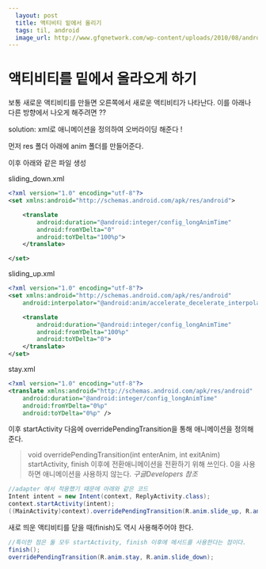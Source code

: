 ```yaml
---
  layout: post
  title: 액티비티 밑에서 올리기
  tags: til, android
  image_url: http://www.gfqnetwork.com/wp-content/uploads/2010/08/android.jpg
---
```


# 액티비티를 밑에서 올라오게 하기



보통 새로운 액티비티를 만들면 오른쪽에서 새로운 액티비티가 나타난다. 이를 아래나 다른 방향에서 나오게 해주려면 ??



solution: xml로 애니메이션을 정의하여 오버라이딩 해준다 !

먼저 res 폴더 아래에 anim 폴더를 만들어준다. 

이후 아래와 같은 파일 생성 



sliding_down.xml

```xml
<?xml version="1.0" encoding="utf-8"?>
<set xmlns:android="http://schemas.android.com/apk/res/android">

    <translate
        android:duration="@android:integer/config_longAnimTime"
        android:fromYDelta="0"
        android:toYDelta="100%p">
    </translate>

</set>
```

sliding_up.xml

```xml
<?xml version="1.0" encoding="utf-8"?>
<set xmlns:android="http://schemas.android.com/apk/res/android"
    android:interpolator="@android:anim/accelerate_decelerate_interpolator">

    <translate
        android:duration="@android:integer/config_longAnimTime"
        android:fromYDelta="100%p"
        android:toYDelta="0">
    </translate>
</set>
```



stay.xml

```xml
<?xml version="1.0" encoding="utf-8"?>
<translate xmlns:android="http://schemas.android.com/apk/res/android"
    android:duration="@android:integer/config_longAnimTime"
    android:fromYDelta="0%p"
    android:toYDelta="0%p" />
```



이후 startActivity 다음에 overridePendingTransition을 통해 애니메이션을 정의해준다. 

> void overridePendingTransition(int enterAnim, int exitAnim)
> startActivity, finish 이후에 전환애니메이션을 전환하기 위해 쓰인다.
> 0을 사용하면 애니메이션을 사용하지 않는다. 
> *구글Developers 참조*



```java
//adapter 에서 적용했기 때문에 아래와 같은 코드
Intent intent = new Intent(context, ReplyActivity.class);
context.startActivity(intent);
((MainActivity)context).overridePendingTransition(R.anim.slide_up, R.anim.stay);
```



새로 띄운 액티비티를 닫을 때(finish)도 역시 사용해주어야 한다. 

```java
//특이한 점은 둘 모두 startActivity, finish 이후에 메서드를 사용한다는 점이다.
finish();
overridePendingTransition(R.anim.stay, R.anim.slide_down);
```
